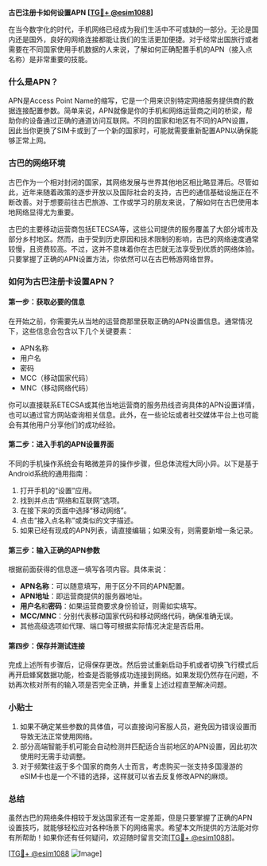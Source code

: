 **古巴注册卡如何设置APN [[TG💪+ @esim1088](https://t.me/s/esim1088)]**

在当今数字化的时代，手机网络已经成为我们生活中不可或缺的一部分。无论是国内还是国外，良好的网络连接都能让我们的生活更加便捷。对于经常出国旅行或者需要在不同国家使用手机数据的人来说，了解如何正确配置手机的APN（接入点名称）是非常重要的技能。

### 什么是APN？

APN是Access Point Name的缩写，它是一个用来识别特定网络服务提供商的数据连接配置参数。简单来说，APN就像是你的手机和网络运营商之间的桥梁，帮助你的设备通过正确的通道访问互联网。不同的国家和地区有不同的APN设置，因此当你更换了SIM卡或到了一个新的国家时，可能就需要重新配置APN以确保能够正常上网。

### 古巴的网络环境

古巴作为一个相对封闭的国家，其网络发展与世界其他地区相比略显滞后。尽管如此，近年来随着政策的逐步开放以及国际社会的支持，古巴的通信基础设施正在不断改善。对于想要前往古巴旅游、工作或学习的朋友来说，了解如何在古巴使用本地网络显得尤为重要。

古巴的主要移动运营商包括ETECSA等，这些公司提供的服务覆盖了大部分城市及部分乡村地区。然而，由于受到历史原因和技术限制的影响，古巴的网络速度通常较慢，且资费较高。不过，这并不意味着你在古巴就无法享受到优质的网络体验。只要掌握了正确的APN设置方法，你依然可以在古巴畅游网络世界。

### 如何为古巴注册卡设置APN？

#### 第一步：获取必要的信息

在开始之前，你需要先从当地的运营商那里获取正确的APN设置信息。通常情况下，这些信息会包含以下几个关键要素：

- APN名称
- 用户名
- 密码
- MCC（移动国家代码）
- MNC（移动网络代码）

你可以直接联系ETECSA或其他当地运营商的服务热线咨询具体的APN设置详情，也可以通过官方网站查询相关信息。此外，在一些论坛或者社交媒体平台上也可能会有其他用户分享他们的成功经验。

#### 第二步：进入手机的APN设置界面

不同的手机操作系统会有略微差异的操作步骤，但总体流程大同小异。以下是基于Android系统的通用指南：

1. 打开手机的“设置”应用。
2. 找到并点击“网络和互联网”选项。
3. 在接下来的页面中选择“移动网络”。
4. 点击“接入点名称”或类似的文字描述。
5. 如果已经有现成的APN列表，请直接编辑；如果没有，则需要新增一条记录。

#### 第三步：输入正确的APN参数

根据前面获得的信息逐一填写各项内容。具体来说：

- **APN名称**：可以随意填写，用于区分不同的APN配置。
- **APN地址**：即运营商提供的服务器地址。
- **用户名**和**密码**：如果运营商要求身份验证，则需如实填写。
- **MCC/MNC**：分别代表移动国家代码和移动网络代码，确保准确无误。
- 其他高级选项如代理、端口等可根据实际情况决定是否启用。

#### 第四步：保存并测试连接

完成上述所有步骤后，记得保存更改。然后尝试重新启动手机或者切换飞行模式后再开启蜂窝数据功能，检查是否能够成功连接到网络。如果发现仍然存在问题，不妨再次核对所有的输入项是否完全正确，并重复上述过程直至解决问题。

### 小贴士

1. 如果不确定某些参数的具体值，可以直接询问客服人员，避免因为错误设置而导致无法正常使用网络。
2. 部分高端智能手机可能会自动检测并匹配适合当前地区的APN设置，因此初次使用时无需手动调整。
3. 对于频繁往返于多个国家的商务人士而言，考虑购买一张支持多国漫游的eSIM卡也是一个不错的选择，这样就可以省去反复修改APN的麻烦。

### 总结

虽然古巴的网络条件相较于发达国家还有一定差距，但是只要掌握了正确的APN设置技巧，就能够轻松应对各种场景下的网络需求。希望本文所提供的方法能对你有所帮助！如果你还有任何疑问，欢迎随时留言交流[[TG💪+ @esim1088](https://t.me/s/esim1088)]。

[[TG💪+ @esim1088](https://t.me/s/esim1088) ![Image](https://i.postimg.cc/4NQfJmqS/Snipaste-2025-05-13-00-14-12.png)]